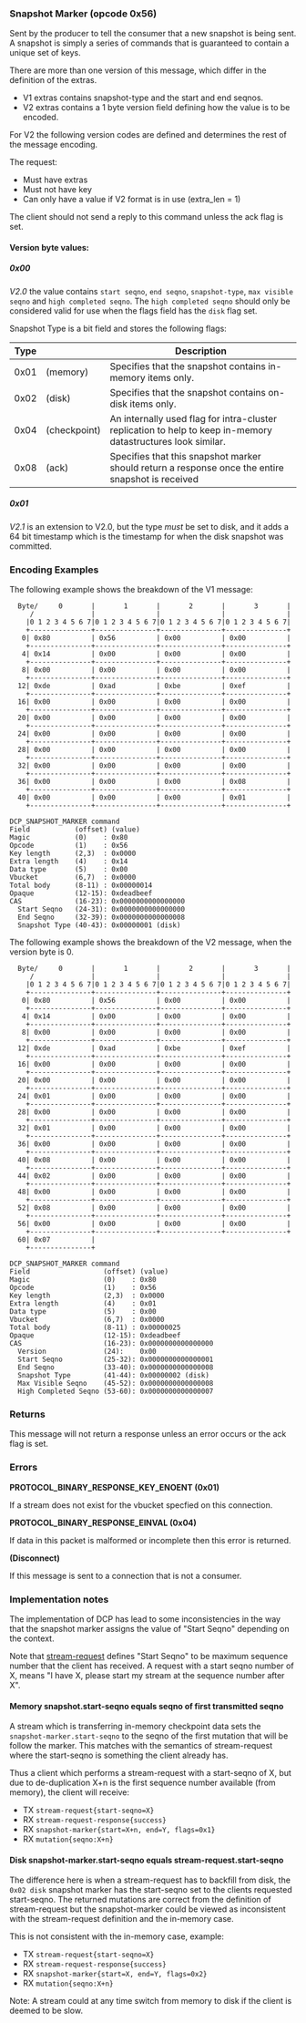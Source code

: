 ### Snapshot Marker (opcode 0x56)

Sent by the producer to tell the consumer that a new snapshot is being sent.
A snapshot is simply a series of commands that is guaranteed to contain a unique set of keys.

There are more than one version of this message, which differ in the definition of the extras.

* V1 extras contains snapshot-type and the start and end seqnos.
* V2 extras contains a 1 byte version field defining how the value is to be encoded.

For V2 the following version codes are defined and determines the rest of the message encoding.

The request:
* Must have extras
* Must not have key
* Can only have a value if V2 format is in use (extra_len = 1)

The client should not send a reply to this command unless the ack flag is set.

#### Version byte values:

##### 0x00

_V2.0_ the value contains `start seqno`, `end seqno`, `snapshot-type`, `max visible seqno` and `high completed seqno`.
The `high completed seqno` should only be considered valid for use when the flags field has the `disk` flag set.

Snapshot Type is a bit field and stores the following flags:

| Type |   | Description |
|------|---|------------|
| 0x01 | (memory) | Specifies that the snapshot contains in-memory items only. |
| 0x02 | (disk) | Specifies that the snapshot contains on-disk items only. |
| 0x04 | (checkpoint) | An internally used flag for intra-cluster replication to help to keep in-memory datastructures look similar. |
| 0x08 | (ack) | Specifies that this snapshot marker should return a response once the entire snapshot is received |

##### 0x01

_V2.1_ is an extension to V2.0, but the type _must_ be set to disk, and it
adds a 64 bit timestamp which is the timestamp for when the disk snapshot was
committed.

### Encoding Examples

The following example shows the breakdown of the V1 message:

      Byte/     0       |       1       |       2       |       3       |
         /              |               |               |               |
        |0 1 2 3 4 5 6 7|0 1 2 3 4 5 6 7|0 1 2 3 4 5 6 7|0 1 2 3 4 5 6 7|
        +---------------+---------------+---------------+---------------+
       0| 0x80          | 0x56          | 0x00          | 0x00          |
        +---------------+---------------+---------------+---------------+
       4| 0x14          | 0x00          | 0x00          | 0x00          |
        +---------------+---------------+---------------+---------------+
       8| 0x00          | 0x00          | 0x00          | 0x00          |
        +---------------+---------------+---------------+---------------+
      12| 0xde          | 0xad          | 0xbe          | 0xef          |
        +---------------+---------------+---------------+---------------+
      16| 0x00          | 0x00          | 0x00          | 0x00          |
        +---------------+---------------+---------------+---------------+
      20| 0x00          | 0x00          | 0x00          | 0x00          |
        +---------------+---------------+---------------+---------------+
      24| 0x00          | 0x00          | 0x00          | 0x00          |
        +---------------+---------------+---------------+---------------+
      28| 0x00          | 0x00          | 0x00          | 0x00          |
        +---------------+---------------+---------------+---------------+
      32| 0x00          | 0x00          | 0x00          | 0x00          |
        +---------------+---------------+---------------+---------------+
      36| 0x00          | 0x00          | 0x00          | 0x08          |
        +---------------+---------------+---------------+---------------+
      40| 0x00          | 0x00          | 0x00          | 0x01          |
        +---------------+---------------+---------------+---------------+

    DCP_SNAPSHOT_MARKER command
    Field           (offset) (value)
    Magic           (0)    : 0x80
    Opcode          (1)    : 0x56
    Key length      (2,3)  : 0x0000
    Extra length    (4)    : 0x14
    Data type       (5)    : 0x00
    Vbucket         (6,7)  : 0x0000
    Total body      (8-11) : 0x00000014
    Opaque          (12-15): 0xdeadbeef
    CAS             (16-23): 0x0000000000000000
      Start Seqno   (24-31): 0x0000000000000000
      End Seqno     (32-39): 0x0000000000000008
      Snapshot Type (40-43): 0x00000001 (disk)

The following example shows the breakdown of the V2 message, when the version byte is 0.

      Byte/     0       |       1       |       2       |       3       |
         /              |               |               |               |
        |0 1 2 3 4 5 6 7|0 1 2 3 4 5 6 7|0 1 2 3 4 5 6 7|0 1 2 3 4 5 6 7|
        +---------------+---------------+---------------+---------------+
       0| 0x80          | 0x56          | 0x00          | 0x00          |
        +---------------+---------------+---------------+---------------+
       4| 0x14          | 0x00          | 0x00          | 0x00          |
        +---------------+---------------+---------------+---------------+
       8| 0x00          | 0x00          | 0x00          | 0x00          |
        +---------------+---------------+---------------+---------------+
      12| 0xde          | 0xad          | 0xbe          | 0xef          |
        +---------------+---------------+---------------+---------------+
      16| 0x00          | 0x00          | 0x00          | 0x00          |
        +---------------+---------------+---------------+---------------+
      20| 0x00          | 0x00          | 0x00          | 0x00          |
        +---------------+---------------+---------------+---------------+
      24| 0x01          | 0x00          | 0x00          | 0x00          |
        +---------------+---------------+---------------+---------------+
      28| 0x00          | 0x00          | 0x00          | 0x00          |
        +---------------+---------------+---------------+---------------+
      32| 0x01          | 0x00          | 0x00          | 0x00          |
        +---------------+---------------+---------------+---------------+
      36| 0x00          | 0x00          | 0x00          | 0x00          |
        +---------------+---------------+---------------+---------------+
      40| 0x08          | 0x00          | 0x00          | 0x00          |
        +---------------+---------------+---------------+---------------+
      44| 0x02          | 0x00          | 0x00          | 0x00          |
        +---------------+---------------+---------------+---------------+
      48| 0x00          | 0x00          | 0x00          | 0x00          |
        +---------------+---------------+---------------+---------------+
      52| 0x08          | 0x00          | 0x00          | 0x00          |
        +---------------+---------------+---------------+---------------+
      56| 0x00          | 0x00          | 0x00          | 0x00          |
        +---------------+---------------+---------------+---------------+
      60| 0x07          |
        +---------------+

    DCP_SNAPSHOT_MARKER command
    Field                  (offset) (value)
    Magic                  (0)    : 0x80
    Opcode                 (1)    : 0x56
    Key length             (2,3)  : 0x0000
    Extra length           (4)    : 0x01
    Data type              (5)    : 0x00
    Vbucket                (6,7)  : 0x0000
    Total body             (8-11) : 0x00000025
    Opaque                 (12-15): 0xdeadbeef
    CAS                    (16-23): 0x0000000000000000
      Version              (24):    0x00
      Start Seqno          (25-32): 0x0000000000000001
      End Seqno            (33-40): 0x0000000000000008
      Snapshot Type        (41-44): 0x00000002 (disk)
      Max Visible Seqno    (45-52): 0x0000000000000008
      High Completed Seqno (53-60): 0x0000000000000007

### Returns

This message will not return a response unless an error occurs or the ack flag is set.

### Errors

**PROTOCOL_BINARY_RESPONSE_KEY_ENOENT (0x01)**

If a stream does not exist for the vbucket specfied on this connection.

**PROTOCOL_BINARY_RESPONSE_EINVAL (0x04)**

If data in this packet is malformed or incomplete then this error is returned.

**(Disconnect)**

If this message is sent to a connection that is not a consumer.

### Implementation notes

The implementation of DCP has lead to some inconsistencies in the way that the
snapshot marker assigns the value of "Start Seqno" depending on the context.

Note that [stream-request](stream-request.md) defines "Start Seqno" to be
maximum sequence number that the client has received. A request with a start
seqno number of X, means "I have X, please start my stream at the sequence
number after X".

#### Memory snapshot.start-seqno equals seqno of first transmitted seqno

A stream which is transferring in-memory checkpoint data sets the
`snapshot-marker.start-seqno` to the seqno of the first mutation that will be
follow the marker. This matches with the semantics of stream-request where the
start-seqno is something the client already has.

Thus a client which performs a stream-request with a start-seqno of X, but due
to de-duplication X+n is the first sequence number available (from memory), the
client will receive:

* TX `stream-request{start-seqno=X}`
* RX `stream-request-response{success}`
* RX `snapshot-marker{start=X+n, end=Y, flags=0x1}`
* RX `mutation{seqno:X+n}`

#### Disk snapshot-marker.start-seqno equals stream-request.start-seqno

The difference here is when a stream-request has to backfill from disk, the
`0x02 disk` snapshot marker has the start-seqno set to the clients requested
start-seqno. The returned mutations are correct from the definition of
stream-request but the snapshot-marker could be viewed as inconsistent with the
stream-request definition and the in-memory case.

This is not consistent with the in-memory case, example:

* TX `stream-request{start-seqno=X}`
* RX `stream-request-response{success}`
* RX `snapshot-marker{start=X, end=Y, flags=0x2}`
* RX `mutation{seqno:X+n}`

Note: A stream could at any time switch from memory to disk if the client is
deemed to be slow.

